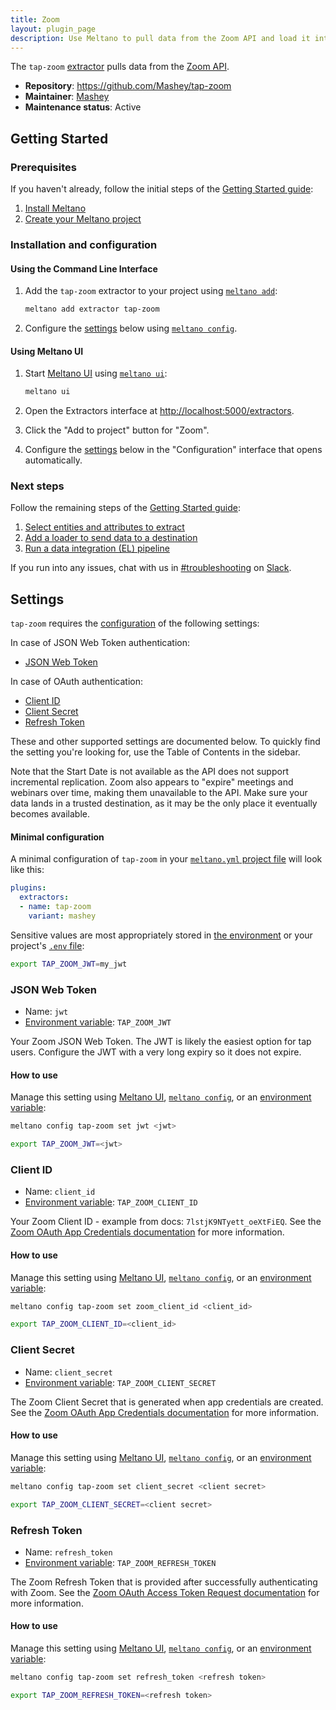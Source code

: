 ```yaml
---
title: Zoom
layout: plugin_page
description: Use Meltano to pull data from the Zoom API and load it into Snowflake, PostgreSQL, and more
---
```



The `tap-zoom` [extractor](https://meltano.com/plugins/extractors/) pulls data from the [Zoom API](https://marketplace.zoom.us/docs/api-reference/introduction).

- **Repository**: <https://github.com/Mashey/tap-zoom>
- **Maintainer**: [Mashey](https://www.mashey.com/)
- **Maintenance status**: Active

## Getting Started

### Prerequisites

If you haven't already, follow the initial steps of the [Getting Started guide](https://docs.meltano.com/getting-started.html):

1. [Install Meltano](https://docs.meltano.com/getting-started.html#install-meltano)
1. [Create your Meltano project](https://docs.meltano.com/getting-started.html#create-your-meltano-project)

### Installation and configuration

#### Using the Command Line Interface

1. Add the `tap-zoom` extractor to your project using [`meltano add`](https://docs.meltano.com/command-line-interface.html#add):

    ```bash
    meltano add extractor tap-zoom
    ```

1. Configure the [settings](#settings) below using [`meltano config`](https://docs.meltano.com/command-line-interface.html#config).

#### Using Meltano UI

1. Start [Meltano UI](https://docs.meltano.com/ui.html) using [`meltano ui`](https://docs.meltano.com/command-line-interface.html#ui):

    ```bash
    meltano ui
    ```

1. Open the Extractors interface at <http://localhost:5000/extractors>.
1. Click the "Add to project" button for "Zoom".
1. Configure the [settings](#settings) below in the "Configuration" interface that opens automatically.

### Next steps

Follow the remaining steps of the [Getting Started guide](https://docs.meltano.com/getting-started.html):

1. [Select entities and attributes to extract](https://docs.meltano.com/getting-started.html#select-entities-and-attributes-to-extract)
1. [Add a loader to send data to a destination](https://docs.meltano.com/getting-started.html#add-a-loader-to-send-data-to-a-destination)
1. [Run a data integration (EL) pipeline](https://docs.meltano.com/getting-started.html#run-a-data-integration-el-pipeline)

If you run into any issues, chat with us in [#troubleshooting](https://meltano.slack.com/archives/C01TCRBBJD7) on [Slack](https://meltano.com/slack).

## Settings

`tap-zoom` requires the [configuration](https://docs.meltano.com/configuration.html) of the following settings:

In case of JSON Web Token authentication:

- [JSON Web Token](#json-web-token)

In case of OAuth authentication:

- [Client ID](#client-id)
- [Client Secret](#client-secret)
- [Refresh Token](#refresh-token)

These and other supported settings are documented below.
To quickly find the setting you're looking for, use the Table of Contents in the sidebar.

Note that the Start Date is not available as the API does not support incremental replication.
Zoom also appears to "expire" meetings and webinars over time, making them unavailable to the API. Make sure your data lands in a trusted destination, as it may be the only place it eventually becomes available.

#### Minimal configuration

A minimal configuration of `tap-zoom` in your [`meltano.yml` project file](https://docs.meltano.com/concepts/project#meltano-yml-project-file) will look like this:

```yml
plugins:
  extractors:
  - name: tap-zoom
    variant: mashey
```

Sensitive values are most appropriately stored in [the environment](https://docs.meltano.com/configuration.html#configuring-settings) or your project's [`.env` file](https://docs.meltano.com/concepts/project#env):

```bash
export TAP_ZOOM_JWT=my_jwt
```

### JSON Web Token

- Name: `jwt`
- [Environment variable](https://docs.meltano.com/configuration.html#configuring-settings): `TAP_ZOOM_JWT`

Your Zoom JSON Web Token. The JWT is likely the easiest option for tap users. Configure the JWT with a very long expiry so it does not expire.

#### How to use

Manage this setting using [Meltano UI](#using-meltano-ui), [`meltano config`](https://docs.meltano.com/command-line-interface.html#config), or an [environment variable](https://docs.meltano.com/configuration.html#configuring-settings):

```bash
meltano config tap-zoom set jwt <jwt>

export TAP_ZOOM_JWT=<jwt>
```

### Client ID

- Name: `client_id`
- [Environment variable](https://docs.meltano.com/configuration.html#configuring-settings): `TAP_ZOOM_CLIENT_ID`

Your Zoom Client ID - example from docs: `7lstjK9NTyett_oeXtFiEQ`. See the [Zoom OAuth App Credentials documentation](https://marketplace.zoom.us/docs/guides/build/oauth-app#app-credentials) for more information.

#### How to use

Manage this setting using [Meltano UI](#using-meltano-ui), [`meltano config`](https://docs.meltano.com/command-line-interface.html#config), or an [environment variable](https://docs.meltano.com/configuration.html#configuring-settings):

```bash
meltano config tap-zoom set zoom_client_id <client_id>

export TAP_ZOOM_CLIENT_ID=<client_id>
```

### Client Secret

- Name: `client_secret`
- [Environment variable](https://docs.meltano.com/configuration.html#configuring-settings): `TAP_ZOOM_CLIENT_SECRET`

The Zoom Client Secret that is generated when app credentials are created. See the [Zoom OAuth App Credentials documentation](https://marketplace.zoom.us/docs/guides/build/oauth-app#app-credentials) for more information.

#### How to use

Manage this setting using [Meltano UI](#using-meltano-ui), [`meltano config`](https://docs.meltano.com/command-line-interface.html#config), or an [environment variable](https://docs.meltano.com/configuration.html#configuring-settings):

```bash
meltano config tap-zoom set client_secret <client secret>

export TAP_ZOOM_CLIENT_SECRET=<client secret>
```

### Refresh Token

- Name: `refresh_token`
- [Environment variable](https://docs.meltano.com/configuration.html#configuring-settings): `TAP_ZOOM_REFRESH_TOKEN`

The Zoom Refresh Token that is provided after successfully authenticating with Zoom. See the [Zoom OAuth Access Token Request documentation](https://marketplace.zoom.us/docs/guides/auth/oauth#step-2-request-access-token) for more information.

#### How to use

Manage this setting using [Meltano UI](#using-meltano-ui), [`meltano config`](https://docs.meltano.com/command-line-interface.html#config), or an [environment variable](https://docs.meltano.com/configuration.html#configuring-settings):

```bash
meltano config tap-zoom set refresh_token <refresh token>

export TAP_ZOOM_REFRESH_TOKEN=<refresh token>

